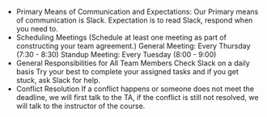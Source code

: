 - Primary Means of Communication and Expectations:
 Our Primary means of communication is Slack. Expectation is to read Slack, respond when you need to.
- Scheduling Meetings (Schedule at least one meeting as part of constructing your team agreement.)
General Meeting: Every Thursday (7:30 - 8:30)
Standup Meeting: Every Tuesday (8:00 - 9:00)
- General Responsibilities for All Team Members
Check Slack on a daily basis
Try your best to complete your assigned tasks and if you get stuck, ask Slack for help. 
- Conflict Resolution
If a conflict happens or someone does not meet the deadline, we will first talk to the TA, if the conflict is still not resolved, we will talk to the instructor of the course. 
